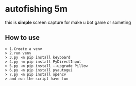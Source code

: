 # autofishing 5m <br>
this is **simple** screen capture for make u bot game or someting<br>

<H2>How to use</H2>

    > 1.Create a venv
    > 2.run venv
    > 3.py -m pip install keyboard 
    > 4.py -m pip install PyDirectInput 
    > 5.py -m pip install --upgrade Pillow  
    > 6.py -m pip install pyautogui 
    > 7.py -m pip install opencv
    > and run the script have fun 

